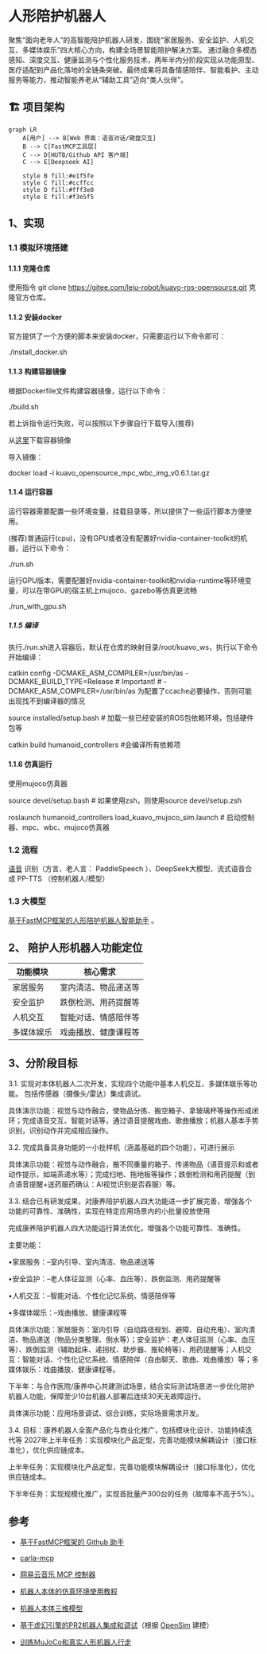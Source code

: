 # 人形陪护机器人

聚焦“面向老年人”的高智能陪护机器人研发，围绕“家居服务、安全监护、人机交互、多媒体娱乐”四大核心方向，构建全场景智能陪护解决方案。
通过融合多模态感知、深度交互、健康监测与个性化服务技术，两年半内分阶段实现从功能原型、医疗适配到产品化落地的全链条突破。最终成果将具备情感陪伴、智能看护、主动服务等能力，推动智能养老从“辅助工具”迈向“类人伙伴”。


## 🏗️ 项目架构

```mermaid
graph LR
    A[用户] --> B[Web 界面：语音对话/键盘交互]
    B --> C[FastMCP工具层]
    C --> D[HUTB/Github API 客户端]
    C --> E[Deepseek AI]
    
    style B fill:#e1f5fe
    style C fill:#ccffcc
    style D fill:#fff3e0
    style E fill:#f3e5f5
```


## 1、实现

### 1.1 模拟环境搭建

#### 1.1.1 克隆仓库

使用指令
git clone https://gitee.com/leju-robot/kuavo-ros-opensource.git
克隆官方仓库。

#### 1.1.2 安装docker

官方提供了一个方便的脚本来安装docker，只需要运行以下命令即可：

./install_docker.sh

#### 1.1.3 构建容器镜像

根据Dockerfile文件构建容器镜像，运行以下命令：

./build.sh

若上诉指令运行失败，可以按照以下步骤自行下载导入(推荐)

从[这里](https://gitee.com/link?target=https%3A%2F%2Fkuavo.lejurobot.com%2Fdocker_images%2Fkuavo_opensource_mpc_wbc_img_v0.6.1.tar.gz)下载容器镜像

导入镜像：

docker load -i kuavo_opensource_mpc_wbc_img_v0.6.1.tar.gz

#### 1.1.4 运行容器

运行容器需要配置一些环境变量，挂载目录等，所以提供了一些运行脚本方便使用。

(推荐)普通运行(cpu)，没有GPU或者没有配置好nvidia-container-toolkit的机器，运行以下命令：

./run.sh

运行GPU版本，需要配置好nvidia-container-toolkit和nvidia-runtime等环境变量，可以在带GPU的宿主机上mujoco、gazebo等仿真更流畅

./run_with_gpu.sh

##### 1.1.5 编译

执行./run.sh进入容器后，默认在仓库的映射目录/root/kuavo_ws，执行以下命令开始编译：

catkin config -DCMAKE_ASM_COMPILER=/usr/bin/as -DCMAKE_BUILD_TYPE=Release # Important! #
-DCMAKE_ASM_COMPILER=/usr/bin/as 为配置了ccache必要操作，否则可能出现找不到编译器的情况

source installed/setup.bash # 加载一些已经安装的ROS包依赖环境，包括硬件包等

catkin build humanoid_controllers #会编译所有依赖项

#### 1.1.6 仿真运行

使用mujoco仿真器

source devel/setup.bash # 如果使用zsh，则使用source devel/setup.zsh

roslaunch humanoid_controllers load_kuavo_mujoco_sim.launch # 启动控制器、mpc、wbc、mujoco仿真器



### 1.2 流程
[语音](https://mp.weixin.qq.com/s?src=11&timestamp=1754125763&ver=6150&signature=6MJAq932niAOOc0qQSU0kuIulTwbkRstev6RvAM0Q*v*bGEZEINUcdtIN4zu23ZW71o0-GD1OB7DU7YjJcCqaWt6Iv63U4SKUIy1z1cK3khakAGz-BcQuDzPMdsJEK9P&new=1) 识别（方言、老人言： PaddleSpeech ）、DeepSeek大模型、流式语音合成 PP-TTS （控制机器人/模型）

### 1.3 大模型

[基于FastMCP框架的人形陪护机器人智能助手](llm/README.md) 。





## 2、 陪护人形机器人功能定位

| 功能模块                                                                    | 核心需求                                                                                                                                                                                                                        |
|-----------------------------------------------------------------------|---------------------------------------------------------------------------------------------------------------------------------------------------------------------------------------------------------------------------|
| 家居服务                                          | 室内清洁、物品递送等                                                                                                                                                                                                        |
| 安全监护                                          | 跌倒检测、用药提醒等                                                                                                                                                                                                        |
| 人机交互                                          | 智能对话、情感陪伴等                                                                                                                                                                                                        |
| 多媒体娱乐                                          | 戏曲播放、健康课程等                                                                                                                                                                                                        |


## 3、分阶段目标

3.1. 实现对本体机器人二次开发，实现四个功能中基本人机交互、多媒体娱乐等功能。
包括传感器（摄像头/雷达）集成调试。

具体演示功能：视觉与动作融合，使物品分拣、搬空箱子、拿玻璃杯等操作形成闭环；完成语音交互、智能对话等，通过语音提醒戏曲、歌曲播放；机器人基本手势识别，识别动作并完成相应操作。



3.2. 完成具备具身功能的一小批样机（涵盖基础的四个功能），可进行展示


具体演示功能：视觉与动作融合，搬不同重量的箱子、传递物品（语音提示和或者动作提示，如端茶递水等）；完成扫地、拖地板等操作；跌倒检测和用药提醒（到点语音提醒+送药服药确认：AI视觉识别是否吞服）等。


3.3. 结合已有研发成果，对康养陪护机器人四大功能进一步扩展完善，增强各个功能的可靠性、准确性，实现在特定应用场景内的小批量投放使用

完成康养陪护机器人四大功能运行算法优化，增强各个功能可靠性、准确性。

主要功能：

•家居服务：–室内引导、室内清洁、物品递送等

•安全监护：–老人体征监测（心率、血压等）、跌倒监测、用药提醒等

•人机交互：–智能对话、个性化记忆系统、情感陪伴等

•多媒体娱乐：–戏曲播放、健康课程等


具体演示功能：家居服务：室内引导（自动路径规划、避障、自动充电）、室内清洁、物品递送（物品分类整理、倒水等）；安全监护：老人体征监测（心率、血压等）、跌倒监测（辅助起床、递拐杖、助步器、推轮椅等）、用药提醒等；人机交互：智能对话、个性化记忆系统、情感陪伴（自由聊天、歌曲、戏曲播放）等；多媒体娱乐：戏曲播放、健康课程等。


下半年：与合作医院/康养中心共建测试场景，结合实际测试场景进一步优化陪护机器人功能，保障至少10台机器人部署后连续30天无故障运行。


具体演示功能：应用场景调试、综合训练，实际场景需求开发。


3.4. 目标：康养机器人全面产品化与商业化推广，包括模块化设计、功能持续迭代等 2027年上半年任务：实现模块化产品定型，完善功能模块解耦设计（接口标准化），优化供应链成本。

上半年任务：实现模块化产品定型，完善功能模块解耦设计（接口标准化），优化供应链成本。

下半年任务：实现规模化推广，实现首批量产300台的任务（故障率不高于5%）。


## 参考

* [基于FastMCP框架的 Github 助手](https://github.com/wink-wink-wink555/ai-github-assistant)

* [carla-mcp](https://github.com/shikharvashistha/carla-mcp)

* [网易云音乐 MCP 控制器](https://modelscope.cn/mcp/servers/lixiande/CloudMusic_Auto_Player)


* [机器人本体的仿真环境使用教程](https://kuavo.lejurobot.com/manual/basic_usage/kuavo-ros-control/docs/4%E5%BC%80%E5%8F%91%E6%8E%A5%E5%8F%A3/%E4%BB%BF%E7%9C%9F%E7%8E%AF%E5%A2%83%E4%BD%BF%E7%94%A8/) 
* [机器人本体三维模型](https://gitee.com/OpenHUTB/kuavo-ros-opensource/tree/master/src/kuavo_assets/models)
* [基于虚幻引擎的PR2机器人集成和调试](sim/README.md)（根据 [OpenSim](https://github.com/OpenHUTB/move) 建模）

* [训练MuJoCo和真实人形机器人行走](https://github.com/rohanpsingh/LearningHumanoidWalking) 
